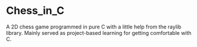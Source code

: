 # Chess_in_C
A 2D chess game programmed in pure C with a little help from the raylib library. Mainly served as project-based learning for getting comfortable with C.